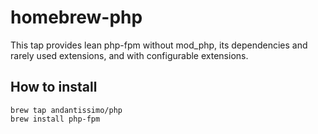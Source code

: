 # homebrew-php

This tap provides lean php-fpm without mod_php, its dependencies and rarely used extensions, and with configurable extensions.

## How to install

```
brew tap andantissimo/php
brew install php-fpm
```
